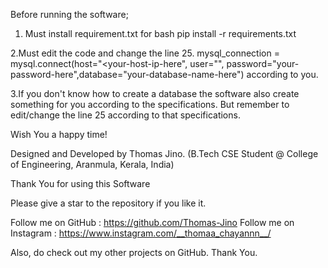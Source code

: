 Before running the software;

1. Must install requirement.txt
    for bash
       pip install -r requirements.txt

2.Must edit the code and change the line 25.
  mysql_connection = mysql.connect(host="<your-host-ip-here", user="<your-username>", password="your-password-here",database="your-database-name-here")
according to you.

3.If you don't know how to create a database the software also create something for you according to the specifications. 
But remember to edit/change the line 25 according to that specifications.

Wish You a happy time!

Designed and Developed by Thomas Jino. (B.Tech CSE Student @ College of Engineering, Aranmula, Kerala, India)

Thank You for using this Software

Please give a star to the repository if you like it.

Follow me on GitHub : https://github.com/Thomas-Jino
Follow me on Instagram : https://www.instagram.com/__thomaa_chayannn__/


Also, do check out my other projects on GitHub. Thank You.
